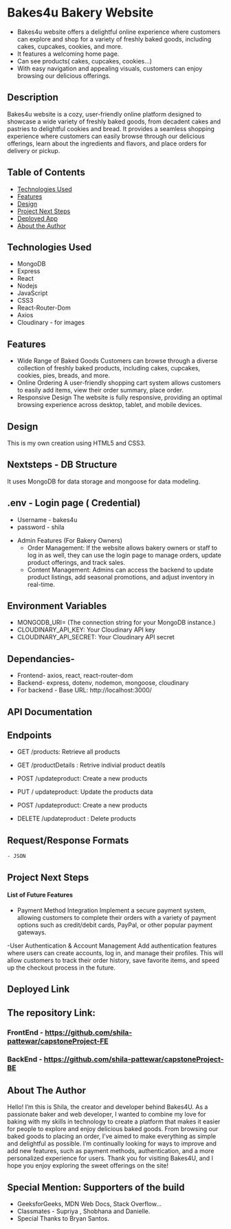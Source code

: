 # Bakes4u Bakery Website

* Bakes4u website offers a delightful online experience where customers can explore and shop for a variety of freshly baked goods, including cakes, cupcakes, cookies, and more.
* It features a welcoming home page.
* Can see products( cakes, cupcakes, cookies...)
* With easy navigation and appealing visuals, customers can enjoy browsing our delicious offerings.

## Description
Bakes4u website is a cozy, user-friendly online platform designed to showcase a wide variety of freshly baked goods, from decadent cakes and pastries to delightful cookies and bread. 
It provides a seamless shopping experience where customers can easily browse through our delicious offerings, learn about the ingredients and flavors, and place orders for delivery or pickup.

## Table of Contents
* [Technologies Used](#technologiesused)
* [Features](#features)
* [Design](#design)
* [Project Next Steps](#nextsteps)
* [Deployed App](#deployment)
* [About the Author](#author)

## Technologies Used
* MongoDB
* Express
* React
* Nodejs
* JavaScript
* CSS3
* React-Router-Dom
* Axios
* Cloudinary - for images

## Features
- Wide Range of Baked Goods
Customers can browse through a diverse collection of freshly baked products, including cakes, cupcakes, cookies, pies, breads, and more.
- Online Ordering
A user-friendly shopping cart system allows customers to easily add items, view their order summary, place order.
- Responsive Design
The website is fully responsive, providing an optimal browsing experience across desktop, tablet, and mobile devices.

## Design
This is my own creation using  HTML5 and CSS3.

## Nextsteps - DB Structure
It uses MongoDB for data storage and mongoose for data modeling.

## .env - Login page ( Credential)
- Username - bakes4u
- password - shila

* Admin Features (For Bakery Owners)
  - Order Management: If the website allows bakery owners or staff to log in as well, they can use the login page to manage orders, update product offerings, and track sales.
  - Content Management: Admins can access the backend to update product listings, add seasonal promotions, and adjust inventory in real-time.

## Environment Variables
* MONGODB_URI= (The connection string for your MongoDB instance.)
* CLOUDINARY_API_KEY: Your Cloudinary API key
* CLOUDINARY_API_SECRET: Your Cloudinary API secret
  
## Dependancies- 
  - Frontend- axios, react, react-router-dom
  - Backend- express, dotenv, nodemon, mongoose, cloudinary
  - For backend - Base URL: http://localhost:3000/  
  
## API Documentation
  ## Endpoints
 - GET /products: Retrieve all products
 - GET /productDetails : Retrive indivial product deatils
  
 - POST /updateproduct: Create a new products
 - PUT / updateproduct: Update the products data
 - POST /updateproduct: Create a new products
 - DELETE /updateproduct : Delete products
  
## Request/Response Formats
    - JSON

## Project Next Steps
#### List of Future Features
- Payment Method Integration
Implement a secure payment system, allowing customers to complete their orders with a variety of payment options such as credit/debit cards, PayPal, or other popular payment gateways.

-User Authentication & Account Management
Add authentication features where users can create accounts, log in, and manage their profiles. This will allow customers to track their order history, save favorite items, and speed up the checkout process in the future.

## Deployed Link
## The repository Link:
   ### FrontEnd - https://github.com/shila-pattewar/capstoneProject-FE
   ### BackEnd - https://github.com/shila-pattewar/capstoneProject-BE

## About The Author
Hello! I’m this is Shila, the creator and developer behind Bakes4U. As a passionate baker and web developer, I wanted to combine my love for baking with my skills in technology to create a platform that makes it easier for people to explore and enjoy delicious baked goods.
From browsing our baked goods to placing an order, I’ve aimed to make everything as simple and delightful as possible. I’m continually looking for ways to improve and add new features, such as payment methods, authentication, and a more personalized experience for users.
Thank you for visiting Bakes4U, and I hope you enjoy exploring the sweet offerings on the site!

## Special Mention: Supporters of the build
* GeeksforGeeks, MDN Web Docs, Stack Overflow...
* Classmates - Supriya , Shobhana and Danielle.
* Special Thanks to Bryan Santos.